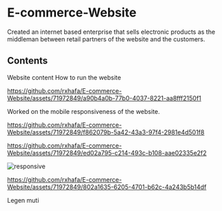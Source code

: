 # E-commerce-Website

Created an internet based enterprise that sells electronic products as the middleman between retail partners of the website and the customers.

## Contents
Website content
How to run the website


https://github.com/rxhafa/E-commerce-Website/assets/71972849/a90b4a0b-77b0-4037-8221-aa8fff2150f1

Worked on the mobile responsiveness of the website. 

https://github.com/rxhafa/E-commerce-Website/assets/71972849/f862079b-5a42-43a3-97f4-2981e4d501f8


https://github.com/rxhafa/E-commerce-Website/assets/71972849/ed02a795-c214-493c-b108-aae02335e2f2


![responsive](https://github.com/rxhafa/E-commerce-Website/assets/71972849/10523c9a-d5ef-4bc7-9652-1f8482ca3dc1)


https://github.com/rxhafa/E-commerce-Website/assets/71972849/802a1635-6205-4701-b62c-4a243b5b14df

<div id="end"> Legen muti</div>
